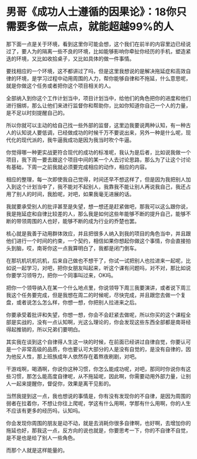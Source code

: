 # 男哥《成功人士遵循的因果论》：18你只需要多做一点点，就能超越99%的人

那下面一点是关于环境，看到这里你可能会想，这个我们在前半的内容里边已经说过了，要人为的隔离一些不良的环境，比如能够影响你牵扯你经历的手机，塑造紧迭的环境，又比如收拾桌子，又比如具体的做一件事情。

要找相应的一个环境，这不都讲过了吗，但是这里我想说的是解决拖延症和高效自律的环境，是学习过程中动用周围的人力，帮你能够自律和不拖延，什么意思呢，就是你做这个任务或者把你这个项目相关的人。

全部纳入到你这个工作计划当中，项目计划当中，给他们的角色把你的进度和他们进行捆绑，那么让他们来进行监督你和帮助你，比如你知道你自己一个人的力量，是不足以时刻提醒自己的。

所以你就可以主动的给自己找一些外部的监督，这里边我要说两种认知，有一种古人的认知说人要低调，已经做成功的时候千万不要说出来，另外一种是什么呢，现代化的现代派的，我牛逼我成功是因为我当时吹个牛逼。

你觉得哪一种更实战更符合现代的成功的标准呢，我认为是后者，比如说我做一个项目，我下周一要去跟这个项目中间的某一个人去讨论思路，那么为了让这个讨论有基础，下周一之前我就必须要完成相应的动作，相应的内容。

相应的整理，每一次即使我自己觉得，时间还早不想这样了，但是因为我把别人加入到这个计划当中了，我不能对不起别人，我靠我不能让别人再说我自己，我还占用了别人的时间，我脸呢，对吧，如果我毫无进展的话。

我就要承受别人的批评甚至是失望，想一想还是赶紧做吧，那我可以这么跟你说，我是拖延症和自律比较差的人，那么我是如何这些年能够不断的提升自己，能够不断的带领周围的人也好，能够不断的成为行业的乔楚也罢。

核心就是我善于动用群体效应，并且把很多人纳入到我的项目的角色当中，并且跟他们进行一个时间的约束，一个契约，相信如果你想起你做这个事情，你会直接拍头到脑，哎，南哥你这一点我算明白了，我都是闭门倒车。

在那坑机坑机坑机，后来自己做也不想干了，你试一试把别人也拉进来一起呢，比如说一起学习，对吧，把你女朋友叫起来，听这个课有问题吗，对不对，那比如说你要学习领导力，把你一个同事叫过来，OK吗。

把你一个领导纳入在某一个什么地点里，你说领导下周三我要演讲，或者说下周三我这个任务要完成，但是我想在周二的时候呢，尽快完成，并且跟您去做一个复盘，或者说怎么怎么样，你想一想，你把别人拉进来之后。

你要承受着批评和失望，你想一想，你会不会赶紧去做呢，所以你买的这个课程全部是实战的，没有一点认知啊，光这么理论的，你会发现这些东西全部都是南哥经得起推销的，所以兄弟们要明白。

其实我在谈到这个自律得人生这一块的时候，在前面已经讲过自律自觉，你要认可是一个非常高级的品质，你也要认可大部分的人是没有自觉的，是没有自律的，因为他反人性，那上班族成年人依然存在着熬夜刷剧，对吧。

干游戏啊，喝酒啊，你说你这种习惯，你怎么能成功呢，对吧，那同时你说你有这些习惯，那怎么能高度自律呢，从不拖延呢，因此啊，你需要动用外部力量，让别人一起来提醒你，督促你，效果是离干见影的。

当然我提到这一点，我也想说的事情是，你有没有发现你的不自律，是因为周围的弱者在拉着你，不想让你往上爬呢，学这有什么用啊，学那有什么用啊，你的人生不应该有更多的经历吗，认知吗。

你会发现你周围的朋友是动不动，就是去消耗你很多自律啊，也好啊，去增加你的拖延也好，那我这一点，反方向的说也就是，你要思考一下，你的不自律不自觉，是不是也是给了别人一些角色。

而那个人就是这样能量的。